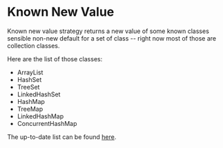 # Known New Value
Known new value strategy returns a new value of some known classes sensible non-new default for a set of class -- right now most of those are collection classes.

Here are the list of those classes:
  - ArrayList
  - HashSet
  - TreeSet
  - LinkedHashSet
  - HashMap
  - TreeMap
  - LinkedHashMap
  - ConcurrentHashMap

The up-to-date list can be found [here](https://github.com/NawaMan/NullableJ/blob/master/src/main/java/nullablej/nullvalue/strategies/KnownNewNullValuesFinder.java#L48).
